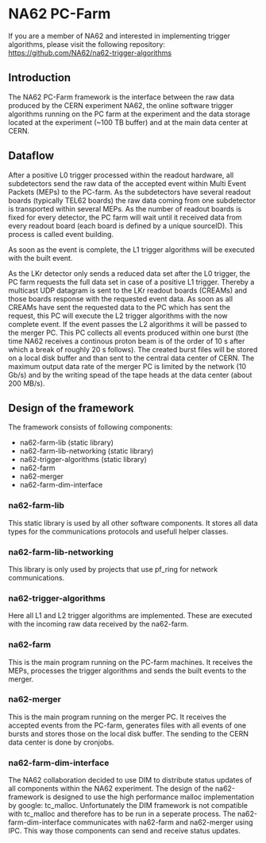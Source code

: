 NA62 PC-Farm
========

If you are a member of NA62 and interested in implementing trigger algorithms, please visit the following repository: https://github.com/NA62/na62-trigger-algorithms

## Introduction
The NA62 PC-Farm framework is the interface between the raw data produced by the CERN experiment NA62, 
the online software trigger algorithms running on the PC farm at the experiment and the data storage located
at the experiment (~100 TB buffer) and at the main data center at CERN.


## Dataflow
After a positive L0 trigger processed within the readout hardware, all subdetectors send the raw data of 
the accepted event within Multi Event Packets (MEPs) to the PC-farm. As the subdetectors have several
readout boards (typically TEL62 boards) the raw data coming from one subdetector is transported within several
MEPs. As the number of readout boards is fixed for every detector, the PC farm will wait until it received data
from every readout board (each board is defined by a unique sourceID). This process is called event building.

As soon as the event is complete, the L1 trigger algorithms will be executed with the built event.

As the LKr detector only sends a reduced data set after the L0 trigger, the PC farm requests the full data set 
in case of a positive L1 trigger. Thereby a multicast UDP datagram is sent to the LKr readout boards (CREAMs) and 
those boards response with the requested event data.
As soon as all CREAMs have sent the requested data to the PC which has sent the request, this PC will execute the L2 
trigger algorithms with the now complete event. If the event passes the L2 algorithms it will be passed to the 
merger PC. This PC collects all events produced within one burst (the time NA62 receives a continous proton beam is of 
the order of 10 s after which a break of roughly 20 s follows). The created burst files will be stored on a local 
disk buffer and than sent to the central data center of CERN. The maximum output data rate of the merger PC is limited 
by the network (10 Gb/s) and by the writing spead of the tape heads at the data center (about 200 MB/s).

## Design of the framework
The framework consists of following components:
  * na62-farm-lib (static library)
  * na62-farm-lib-networking (static library)
  * na62-trigger-algorithms (static library)
  * na62-farm
  * na62-merger
  * na62-farm-dim-interface

### na62-farm-lib
This static library is used by all other software components. It stores all data types for the communications protocols
and usefull helper classes.

### na62-farm-lib-networking
This library is only used by projects that use pf_ring for network communications.

### na62-trigger-algorithms
Here all L1 and L2 trigger algorithms are implemented. These are executed with the incoming raw data received by the na62-farm.

### na62-farm
This is the main program running on the PC-farm machines. It receives the MEPs, processes the trigger algorithms and 
sends the built events to the merger.

### na62-merger
This is the main program running on the merger PC. It receives the accepted events from the PC-farm, generates files 
with all events of one bursts and stores those on the local disk buffer. The sending to the CERN data center is done
by cronjobs.

### na62-farm-dim-interface
The NA62 collaboration decided to use DIM to distribute status updates of all components within the NA62 experiment.
The design of the na62-framework is designed to use the high performance malloc implementation by google: tc_malloc. 
Unfortunately the DIM framework is not compatible with tc_malloc and therefore has to be run in a seperate process.
The na62-farm-dim-interface communicates with na62-farm and na62-merger using IPC. This way those components can send
and receive status updates.

